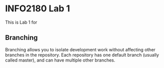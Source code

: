 # INFO2180 Lab 1

This is Lab 1 for <Lamoya Small>

## Branching

Branching allows you to isolate development work without affecting other branches in the repository. 
Each repository has one default branch (usually called master), and can have multiple other branches.


